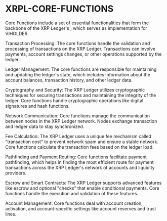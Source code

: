 # XRPL-CORE-FUNCTIONS
Core Functions include a set of essential functionalities that form the backbone of the XRP Ledger's , which serves as implementation for VIHOLDER

Transaction Processing: The core functions handle the validation and processing of transactions on the XRP Ledger. Transactions can involve payments, account settings changes, or other operations supported by the ledger.

Ledger Management: The core functions are responsible for maintaining and updating the ledger's state, which includes information about the account balances, transaction history, and other ledger data.

Cryptography and Security: The XRP Ledger utilizes cryptographic techniques for securing transactions and maintaining the integrity of the ledger. Core functions handle cryptographic operations like digital signatures and hash functions.

Network Communication: Core functions manage the communication between nodes in the XRP Ledger network. Nodes exchange transaction and ledger data to stay synchronized.

Fee Calculation: The XRP Ledger uses a unique fee mechanism called "transaction cost" to prevent network spam and ensure a stable network. Core functions calculate the transaction fees based on the ledger load.

Pathfinding and Payment Routing: Core functions facilitate payment pathfinding, which helps in finding the most efficient route for payment transactions across the XRP Ledger's network of accounts and liquidity providers.

Escrow and Smart Contracts: The XRP Ledger supports advanced features like escrow and optional "checks" that enable conditional payments. Core functions handle the execution and validation of these features.

Account Management: Core functions deal with account creation, activation, and account-specific settings like account reserves and trust lines.
